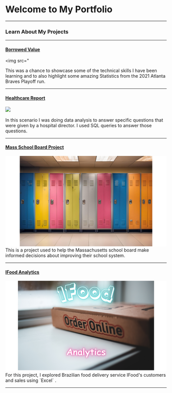 # Welcome to My Portfolio

---

### Learn About My Projects

---

#### [Borrowed Value](https://www.linkedin.com/pulse/borrowed-value-kyle-harrison-pbuzf/)

<img src="

This was a chance to showcase some of the technical skills I have been learning and to also highlight some amazing Statistics from the 2021 Atlanta Braves Playoff run. 

---
#### [Healthcare Report](https://www.linkedin.com/pulse/health-medicine-diabetes-kyle-harrison-ofc6f/)

<img src="images/Health care repotrt (1).png?raw=true"/>

In this scenario I was doing data analysis to answer specific questions that were given by a hospital director. I used SQL queries to answer those questions. 

---
#### [Mass School Board Project](https://github.com/kyleharrison687/kyleharrison687/blob/master/Mass%20School%20Board%20Project.md)
<img src="images/lockers.png?raw=true"/>
This is a project used to help the Massachusetts school board make informed decisions about improving their school system.  

---
#### [IFood Analytics](https://www.linkedin.com/pulse/copy-ifood-sales-throughout-year-kyle-harrison-rixff/?trackingId=HHCQ%2FmvySQy5CPK5OhiIyA%3D%3D)
<img src="images/Door Dash Analytics (1).png?raw=true"/>
For this project, I explored Brazilian food delivery service IFood's customers and sales using `Excel` . 

---





